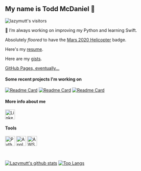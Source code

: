 ## My name is Todd McDaniel 👋

<!--
**lazymutt/lazymutt** is a ✨ _special_ ✨ repository because its `README.md` (this file) appears on your GitHub profile.
-->
![lazymutt's visitors](https://komarev.com/ghpvc/?username=lazymutt&color=555555&style=for-the-badge&label=visitors)

🔭 I’m always working on improving my Python and learning Swift.

Absolutely *floored* to have the [Mars 2020 Helicopter](https://github.com/readme/featured/nasa-ingenuity-helicopter) badge.

Here's my [resume](ToddMcDaniel.pdf).

Here are my [gists](https://gist.github.com/lazymutt).

[GitHub Pages, eventually...](https://lazymutt.github.io/)

#### Some recent projects I'm working on

[![Readme Card](https://github-readme-stats.vercel.app/api/pin/?username=lazymutt&repo=toy-blockchain&show_icons=true&theme=gruvbox)](https://github.com/lazymutt/toy-blockchain)
[![Readme Card](https://github-readme-stats.vercel.app/api/pin/?username=lazymutt&repo=Jamf-Pro-API-Sampler&show_icons=true&theme=gruvbox)](https://github.com/lazymutt/Jamf-Pro-API-Sampler)
[![Readme Card](https://github-readme-stats.vercel.app/api/pin/?username=lazymutt&repo=reindeer-flotilla&show_icons=true&theme=gruvbox)](https://github.com/lazymutt/reindeer-flotilla)

#### More info about me
<a href="https://www.linkedin.com/in/todd-mcdaniel-b23356105/"><img alt="LinkedIn" title="LinkedIn" height="32" width="32" src="https://github.com/hussainweb/hussainweb/blob/main/icons/linkedin.png"></a>

#### Tools
<a href="https://www.python.org/"><img alt="Python" title="Python" height="32" width="32" src="https://github.com/hussainweb/hussainweb/blob/main/icons/python.png"></a>
<a href="https://www.apple.com/"><img alt="Apple" title="Apple" height="32" width="32" src="https://github.com/simple-icons/simple-icons/blob/develop/icons/apple.svg"></a>
<a href="https://aws.amazon.com/"><img alt="AWS" title="AWS" height="32" width="32" src="https://raw.githubusercontent.com/Thomas-George-T/Thomas-George-T/master/assets/aws.svg"></a>

<br>  

  

[![Lazymutt's github stats](https://github-readme-stats.vercel.app/api?username=lazymutt&show_icons=true&theme=gruvbox)](https://github.com/anuraghazra/github-readme-stats)
[![Top Langs](https://github-readme-stats.vercel.app/api/top-langs/?username=lazymutt&theme=gruvbox)](https://github.com/anuraghazra/github-readme-stats)
